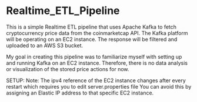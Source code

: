 # Realtime_ETL_Pipeline
This is a simple Realtime ETL pipeline that uses Apache Kafka to fetch cryptocurrency price data from the coinmarketcap API. The Kafka platform will be operating on an EC2 instance. The response will be filtered and uploaded to an AWS S3 bucket.

My goal in creating this pipeline was to familiarize myself with setting up and running Kafka on an EC2 instance. Therefore, there is no data analysis or visualization of the stored price actions for now.

SETUP:
Note: The ipv4 reference of the EC2 instance changes after every restart which requires you to edit server.properties file
You can avoid this by assigning an Elastic IP address to that specific EC2 instance.
